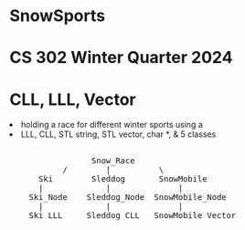 # SnowSports
# CS 302 Winter Quarter 2024
# CLL, LLL, Vector

  <li>holding a race for different winter sports using a <li>
  LLL, CLL, STL string, STL vector, char *, & 5 classes

<pre>         
                 Snow_Race
           /        |          \
      Ski        Sleddog       SnowMobile
      |             |              |
    Ski_Node    Sleddog_Node  SnowMobile_Node
      |             |              |
    Ski_LLL     Sleddog_CLL   SnowMobile_Vector
</pre>
